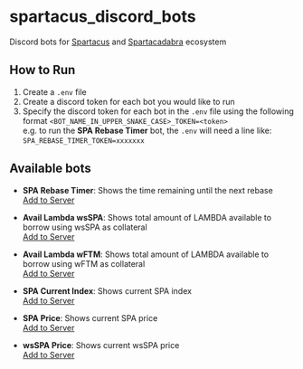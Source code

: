 # spartacus_discord_bots

Discord bots for [Spartacus](https://spartacus.finance/#/) and [Spartacadabra](https://spartacadabra.money/) ecosystem

## How to Run

1. Create a `.env` file
2. Create a discord token for each bot you would like to run
3. Specify the discord token for each bot in the `.env` file using the following format `<BOT_NAME_IN_UPPER_SNAKE_CASE>_TOKEN=<token>`  
   e.g. to run the **SPA Rebase Timer** bot, the `.env` will need a line like: `SPA_REBASE_TIMER_TOKEN=xxxxxxx`

## Available bots

- **SPA Rebase Timer**: Shows the time remaining until the next rebase  
  [Add to Server](https://discord.com/api/oauth2/authorize?client_id=909643341535281153&permissions=0&scope=bot)

- **Avail Lambda wsSPA**: Shows total amount of LAMBDA available to borrow using wsSPA as collateral  
  [Add to Server](https://discord.com/api/oauth2/authorize?client_id=919589837894475887&permissions=0&scope=bot)

- **Avail Lambda wFTM**: Shows total amount of LAMBDA available to borrow using wFTM as collateral  
  [Add to Server](https://discord.com/api/oauth2/authorize?client_id=919422131027189790&permissions=0&scope=bot)

- **SPA Current Index**: Shows current SPA index  
  [Add to Server](https://discord.com/api/oauth2/authorize?client_id=919717510700498995&permissions=0&scope=bot)

- **SPA Price**: Shows current SPA price  
  [Add to Server](https://discord.com/api/oauth2/authorize?client_id=919729399677485107&permissions=0&scope=bot)

- **wsSPA Price**: Shows current wsSPA price  
  [Add to Server](https://discord.com/api/oauth2/authorize?client_id=919749085697835089&permissions=0&scope=bot)
